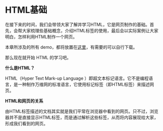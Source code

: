 # HTML基础

在接下来的时间，我们会带领大家了解并学习HTML，它是网页制作的基础。首先，会帮大家梳理些基础概念，介绍HTML标签的使用，最后会以实际案例让大家明白，怎样利用HTML制作一个网页。

本章所涉及的所有 demo，都将放置在[这里](https://github.com/clown-doll/web-learning-path-demos/tree/master/html)，有需要的可以自行下载。

那么现在就开始 HTML 的学习吧。

**什么是HTML？**

HTML（Hyper Text Mark-up Language ）即超文本标记语言。它不是编程语言，是一种制作万维网的标准语言，它使用标记标签（即HTML标签）来描述网页。

**HTML和网页的关系**

由HTML标签描述的文档其实就是我们平常在浏览器中看到的网页。只不过，浏览器并不是直接显示HTML标签，而是通过解析这些标签，从而将内容展现给大家，形成我们看到的网页。

